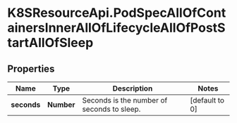 # K8SResourceApi.PodSpecAllOfContainersInnerAllOfLifecycleAllOfPostStartAllOfSleep

## Properties

Name | Type | Description | Notes
------------ | ------------- | ------------- | -------------
**seconds** | **Number** | Seconds is the number of seconds to sleep. | [default to 0]


